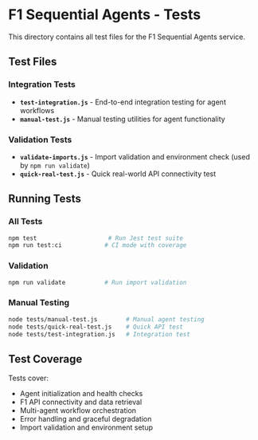 # F1 Sequential Agents - Tests

This directory contains all test files for the F1 Sequential Agents service.

## Test Files

### Integration Tests
- **`test-integration.js`** - End-to-end integration testing for agent workflows
- **`manual-test.js`** - Manual testing utilities for agent functionality

### Validation Tests  
- **`validate-imports.js`** - Import validation and environment check (used by `npm run validate`)
- **`quick-real-test.js`** - Quick real-world API connectivity test

## Running Tests

### All Tests
```bash
npm test                    # Run Jest test suite
npm run test:ci            # CI mode with coverage
```

### Validation
```bash
npm run validate           # Run import validation
```

### Manual Testing
```bash
node tests/manual-test.js        # Manual agent testing
node tests/quick-real-test.js    # Quick API test
node tests/test-integration.js   # Integration test
```

## Test Coverage
Tests cover:
- Agent initialization and health checks
- F1 API connectivity and data retrieval
- Multi-agent workflow orchestration
- Error handling and graceful degradation
- Import validation and environment setup